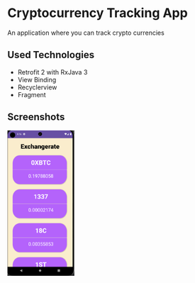 # Cryptocurrency Tracking App
An application where you can track crypto currencies
## Used Technologies
* Retrofit 2 with RxJava 3
* View Binding
* Recyclerview
* Fragment
## Screenshots
<img src="https://github.com/jouses/cryptocurrency-tracking-app/blob/master/Screenshot" width=30% height=30%>
